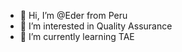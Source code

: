 - 👋 Hi, I’m @Eder from Peru
- 👀 I’m interested in Quality Assurance
- 🌱 I’m currently learning TAE

<!---
EderCB/EderCB is a ✨ special ✨ repository because its `README.md` (this file) appears on your GitHub profile.
You can click the Preview link to take a look at your changes.
--->
